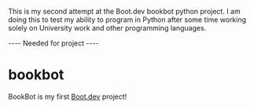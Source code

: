 This is my second attempt at the Boot.dev bookbot python project.
I am doing this to test my ability to program in Python after some time working solely on University work and other programming languages.



---- Needed for project ----
# bookbot

BookBot is my first [Boot.dev](https://www.boot.dev) project!